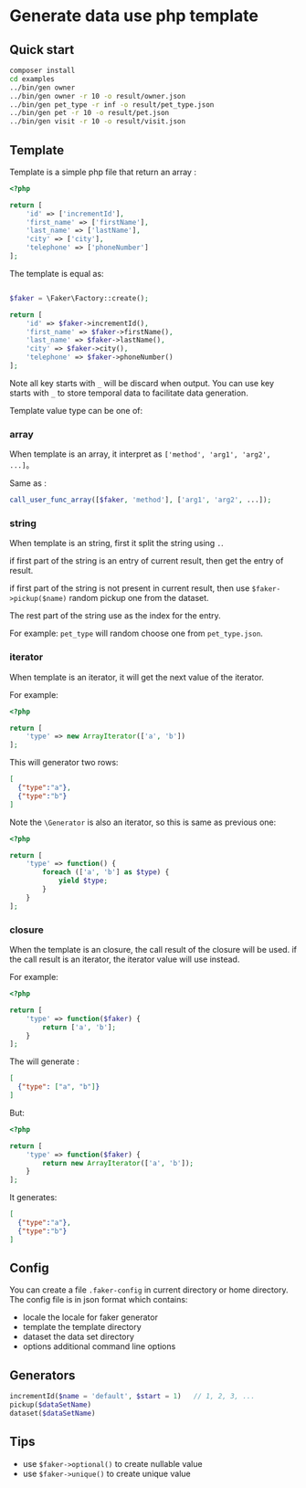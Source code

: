 # Generate data use php template

## Quick start

```bash
composer install
cd examples
../bin/gen owner
../bin/gen owner -r 10 -o result/owner.json
../bin/gen pet_type -r inf -o result/pet_type.json
../bin/gen pet -r 10 -o result/pet.json
../bin/gen visit -r 10 -o result/visit.json
```

## Template

Template is a simple php file that return an array :

```php
<?php

return [
    'id' => ['incrementId'],
    'first_name' => ['firstName'],
    'last_name' => ['lastName'],
    'city' => ['city'],
    'telephone' => ['phoneNumber']
];
```

The template is equal as:

```php

$faker = \Faker\Factory::create();

return [
    'id' => $faker->incrementId(),
    'first_name' => $faker->firstName(),
    'last_name' => $faker->lastName(),
    'city' => $faker->city(),
    'telephone' => $faker->phoneNumber()
];
```

Note all key starts with `_` will be discard when output. You can use key starts with `_`
to store temporal data to facilitate data generation.

Template value type can be one of:

### array

When template is an array, it interpret as `['method', 'arg1', 'arg2', ...]`。

Same as :

```php
call_user_func_array([$faker, 'method'], ['arg1', 'arg2', ...]);
```

### string

When template is an string, first it split the string using `.`.

if first part of the string is an entry of current result, then get the entry of result. 

if first part of the string is not present in current result, then use `$faker->pickup($name)` random pickup one from the dataset.

The rest part of the string use as the index for the entry.

For example: `pet_type` will random choose one from `pet_type.json`.

### iterator

When template is an iterator, it will get the next value of the iterator.

For example:

```php
<?php

return [
    'type' => new ArrayIterator(['a', 'b'])
];
```

This will generator two rows:

```json
[
  {"type":"a"},
  {"type":"b"}
]
```

Note the `\Generator` is also an iterator, so this is same as previous one:

```php
<?php

return [
    'type' => function() {
        foreach (['a', 'b'] as $type) {
            yield $type;
        }
    }
];
```

### closure

When the template is an closure, the call result of the closure will be used.
if the call result is an iterator, the iterator value will use instead.

For example:

```php
<?php

return [
    'type' => function($faker) {
        return ['a', 'b'];
    }
];
```

The will generate :
```json
[
  {"type": ["a", "b"]}
]
```

But:

```php
<?php

return [
    'type' => function($faker) {
        return new ArrayIterator(['a', 'b']);
    }
];
```

It generates: 
```json
[
  {"type":"a"},
  {"type":"b"}
]
```

## Config

You can create a file `.faker-config` in current directory or home directory. The config file is in json format which contains:
 
- locale the locale for faker generator
- template the template directory 
- dataset the data set directory
- options additional command line options

## Generators


```php
incrementId($name = 'default', $start = 1)   // 1, 2, 3, ...
pickup($dataSetName)
dataset($dataSetName)
```

## Tips

- use `$faker->optional()` to create nullable value
- use `$faker->unique()` to create unique value
